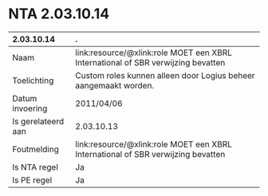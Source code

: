 # NTA 2.03.10.14

 2.03.10.14 | . 
 :--- | :--- 
 Naam | link:resource/@xlink:role MOET een XBRL International of SBR verwijzing bevatten 
 Toelichting | Custom roles kunnen alleen door Logius beheer aangemaakt worden. 
 Datum invoering | 2011/04/06 
 Is gerelateerd aan | 2.03.10.13 
 Foutmelding | link:resource/@xlink:role MOET een XBRL International of SBR verwijzing bevatten 
 Is NTA regel | Ja 
 Is PE regel | Ja 
